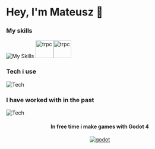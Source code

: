 # Hey, I'm Mateusz 👋
### My skills 
![My Skills](https://skillicons.dev/icons?i=ts,html,css,nextjs,python,postgres,tailwind) [<img width="48px" src="https://trpc.io/img/logo.svg" alt="trpc"/>](https://trpc.io)[<img width="48px" src="https://images.opencollective.com/drizzle-orm/9405e48/logo/256.png" alt="trpc"/>](https://orm.drizzle.team)
### Tech i use
![Tech](https://skillicons.dev/icons?i=linux,nodejs,vscode,figma,github,docker,gimp,inkscape)
### I have worked with in the past
![Tech](https://skillicons.dev/icons?i=symfony,php,django,blender,kotlin,materialui,vite,cpp,cs,arduino,postman,androidstudio,bsd&perline=8)


<h4 align="center"> In free time i make games with Godot 4</h4> <p align="center"><a href="https://godotengine.org"><img src="https://skillicons.dev/icons?i=godot" alt="godot" /></a></p>


